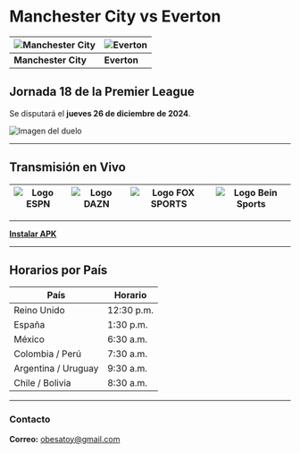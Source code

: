 # Manchester City vs Everton

| ![Manchester City](https://upload.wikimedia.org/wikipedia/en/e/eb/Manchester_City_FC_badge.svg) | ![Everton](https://upload.wikimedia.org/wikipedia/en/7/7c/Everton_FC_logo.svg) |
|------------------------------------------------------------------------------------------------|--------------------------------------------------------------------------------|
| **Manchester City**                                                                           | **Everton**                                                                    |

## Jornada 18 de la Premier League  
Se disputará el **jueves 26 de diciembre de 2024**.

![Imagen del duelo](http://cnd.ultratv.rf.gd/eventos/v1/manchestervseverton.png)

---

## Transmisión en Vivo  
| ![Logo ESPN](https://golazotv2stream.web.app/logos/espn.png) | ![Logo DAZN](https://golazotv2stream.web.app/logos/dazn1.png) | ![Logo FOX SPORTS](https://golazotv2stream.web.app/logos/foxsports.png) | ![Logo Bein Sports](https://golazotv2stream.web.app/logos/bein_sports.png) |
|------------------------------------|------------------|-----------------------------------------------------------------------|-------------------------------------------------------------------------|

---

[**Instalar APK**](https://apk.e-droid.net/apk/app3418656-hvjn5f.apk?v=6)

---

## Horarios por País
| País                | Horario     |
|---------------------|-------------|
| Reino Unido         | 12:30 p.m. |
| España              | 1:30 p.m.  |
| México              | 6:30 a.m.  |
| Colombia / Perú     | 7:30 a.m.  |
| Argentina / Uruguay | 9:30 a.m.  |
| Chile / Bolivia     | 8:30 a.m.  |  

---

### Contacto  
**Correo:** [obesatoy@gmail.com](mailto:obesatoy@gmail.com)
